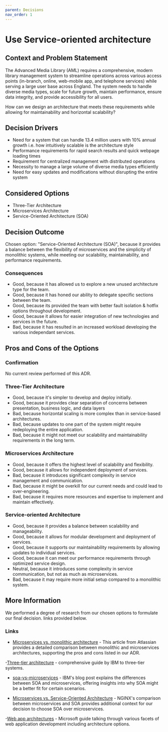 ```yaml
---
parent: Decisions
nav_order: 1
---
```


# Use Service-oriented architecture

## Context and Problem Statement

The Advanced Media Library (AML) requires a comprehensive, modern library management system to streamline operations across various access points (in-branch, online, web-mobile app, and telephone services) while serving a large user base across England. The system needs to handle diverse media types, scale for future growth, maintain performance, ensure data integrity, and provide accessibility for all users.

How can we design an architecture that meets these requirements while allowing for maintainability and horizontal scalability?

## Decision Drivers

- Need for a system that can handle 13.4 million users with 10% annual growth i.e. how intuitively scalable is the architecture style
- Performance requirements for rapid search results and quick webpage loading times
- Requirement for centralized management with distributed operations
- Necessity to manage a large volume of diverse media types efficiently
- Need for easy updates and modifications without disrupting the entire system

## Considered Options

- Three-Tier Architecture
- Microservices Architecture
- Service-Oriented Architecture (SOA)

## Decision Outcome

Chosen option: "Service-Oriented Architecture (SOA)", because it provides a balance between the flexibility of microservices and the simplicity of monolithic systems, while meeting our scalability, maintainability, and performance requirements.

### Consequences

- Good, because it has allowed us to explore a new unused architecture type for the team.
- Good, because it has honed our ability to delegate specific sections between the team.
- Good, because its provided the team with better fault isolation & hotfix options throughout development.
- Good, because it allows for easier integration of new technologies and services in the future.
- Bad, because it has resulted in an increased workload developing the various independant services.

## Pros and Cons of the Options

### Confirmation

No current review performed of this ADR.

### Three-Tier Architecture

- Good, because it's simpler to develop and deploy initially.
- Good, because it provides clear separation of concerns between presentation, business logic, and data layers
- Bad, because horizontal scaling is more complex than in service-based architectures.
- Bad, because updates to one part of the system might require redeploying the entire application.
- Bad, because it might not meet our scalability and maintainability requirements in the long term.

### Microservices Architecture

- Good, because it offers the highest level of scalability and flexibility.
- Good, because it allows for independent deployment of services.
- Bad, because it introduces significant complexity in service management and communication.
- Bad, because it might be overkill for our current needs and could lead to over-engineering.
- Bad, because it requires more resources and expertise to implement and maintain effectively.

### Service-oriented Architecture

- Good, because it provides a balance between scalability and manageability.
- Good, because it allows for modular development and deployment of services.
- Good, because it supports our maintainability requirements by allowing updates to individual services.
- Good, because it can meet our performance requirements through optimized service design.
- Neutral, because it introduces some complexity in service communication, but not as much as microservices.
- Bad, because it may require more initial setup compared to a monolithic system.

## More Information

We performed a degree of research from our chosen options to formulate our final decision. links provided below.

### Links

- [Microservices vs. monolithic architecture](https://www.atlassian.com/microservices/microservices-architecture/microservices-vs-monolith) - This article from Atlassian provides a detailed comparison between monolithic and microservices architectures, supporting the pros and cons listed in our ADR.

-[Three-tier architecture](https://www.ibm.com/topics/three-tier-architecture) - comprehensive guide by IBM to three-tier systems.

- [soa-vs-microservices](https://www.ibm.com/think/topics/soa-vs-microservices) - IBM's blog post explains the differences between SOA and microservices, offering insights into why SOA might be a better fit for certain scenarios.

- [Microservices vs. Service-Oriented Architecture](https://www.f5.com/content/dam/f5/corp/global/pdf/ebooks/Microservices_vs_SOA_NGINX.pdf) - NGINX's comparison between microservices and SOA provides additional context for our decision to choose SOA over microservices.

-[Web app architectures](https://learn.microsoft.com/en-us/dotnet/architecture/modern-web-apps-azure/common-web-application-architectures) - Microsoft guide talking through various facets of web application development including architecture options.
